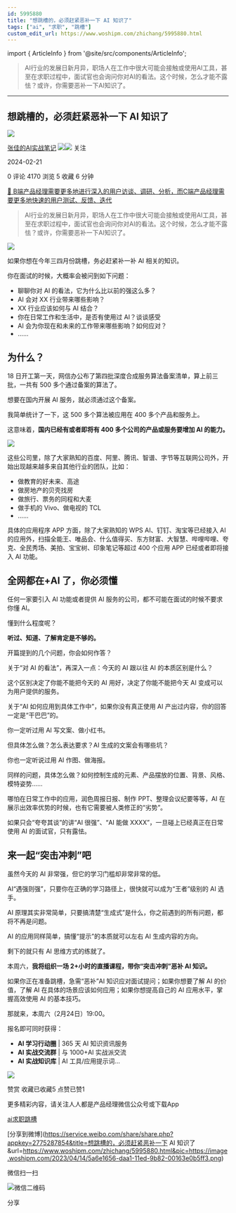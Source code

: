 ```yaml
---
id: 5995880
title: "想跳槽的，必须赶紧恶补一下 AI 知识了"
tags: ["ai", "求职", "跳槽"]
custom_edit_url: https://www.woshipm.com/zhichang/5995880.html
---
```

import { ArticleInfo } from '@site/src/components/ArticleInfo';

<ArticleInfo
    author="张佳的AI实战笔记"
    authorLink="https://www.woshipm.com/u/117955"
    published="2024-02-21"
    views={4170}
    comments={0}
    collects={5}
/>

> AI行业的发展日新月异，职场人在工作中很大可能会接触或使用AI工具，甚至在求职过程中，面试官也会询问你对AI的看法。这个时候，怎么才能不露怯？或许，你需要恶补一下AI知识了。

---

## 想跳槽的，必须赶紧恶补一下 AI 知识了

[![](https://static.woshipm.com/view/woshipm_api_def_20230810123538_9460.png?imageView2/1/w/72/h/72/q/100)](https://www.woshipm.com/u/117955)

[张佳的AI实战笔记](https://www.woshipm.com/u/117955) ![](https://static.woshipm.com/tag/1121_1@2x.png)![](https://static.woshipm.com/tag/1301_1@2x.png) 关注

2024-02-21

0 评论 4170 浏览 5 收藏 6 分钟

[🔗 B端产品经理需要更多地进行深入的用户访谈、调研、分析，而C端产品经理需要更多地快速的用户测试、反馈、迭代](https://ke.qidianla.com/courses/bcpm)

> AI行业的发展日新月异，职场人在工作中很大可能会接触或使用AI工具，甚至在求职过程中，面试官也会询问你对AI的看法。这个时候，怎么才能不露怯？或许，你需要恶补一下AI知识了。

![](https://image.woshipm.com/2023/04/14/5a6e1656-daa1-11ed-9b82-00163e0b5ff3.png)

如果你想在今年三四月份跳槽，务必赶紧补一补 AI 相关的知识。

你在面试的时候，大概率会被问到如下问题：

*   聊聊你对 AI 的看法，它为什么比以前的强这么多？
*   AI 会对 XX 行业带来哪些影响？
*   XX 行业应该如何与 AI 结合？
*   你在日常工作和生活中，是否有使用过 AI？谈谈感受
*   AI 会为你现在和未来的工作带来哪些影响？如何应对？
*   ……

## 为什么？

18 日开工第一天，网信办公布了第四批深度合成服务算法备案清单，算上前三批，一共有 500 多个通过备案的算法了。

想要在国内开展 AI 服务，就必须通过这个备案。

我简单统计了一下，这 500 多个算法被应用在 400 多个产品和服务上。

这意味着，**国内已经有或者即将有 400 多个公司的产品或服务要增加 AI 的能力。**

![](https://image.woshipm.com/wp-files/2024/02/UkEOBBRPI6RKkbzpLMLF.png)

这些公司里，除了大家熟知的百度、阿里、腾讯、智谱、字节等互联网公司外，开始出现越来越多来自其他行业的团队，比如：

*   做教育的好未来、高途
*   做房地产的贝壳找房
*   做旅行、票务的同程和大麦
*   做手机的 Vivo、做电视的 TCL
*   ……

具体的应用程序 APP 方面，除了大家熟知的 WPS AI、钉钉、淘宝等已经接入 AI 的应用外，扫描全能王、唯品会、什么值得买、东方财富、大智慧、哔哩哔哩、夸克、全民秀场、美拍、宝宝树、印象笔记等超过 400 个应用 APP 已经或者即将接入 AI 功能。

## 全网都在+AI 了，你必须懂

任何一家要引入 AI 功能或者提供 AI 服务的公司，都不可能在面试的时候不要求你懂 AI。

懂到什么程度呢？

**听过、知道、了解肯定是不够的。**

开篇提到的几个问题，你会如何作答？

关于“对 AI 的看法”，再深入一点：今天的 AI 跟以往 AI 的本质区别是什么？

这个区别决定了你能不能把今天的 AI 用好，决定了你能不能把今天 AI 变成可以为用户提供的服务。

关于“AI 如何应用到具体工作中”，如果你没有真正使用 AI 产出过内容，你的回答一定是“干巴巴”的。

你一定听过用 AI 写文案、做小红书。

但具体怎么做？怎么表达要求？AI 生成的文案会有哪些坑？

你也一定听说过用 AI 作图、做海报。

同样的问题，具体怎么做？如何控制生成的元素、产品摆放的位置、背景、风格、模特姿势……

哪怕在日常工作中的应用，润色周报日报、制作 PPT、整理会议纪要等等，AI 在展示出效率优势的时候，也有它需要被人类修正的“劣势”。

如果只会“夸夸其谈”的讲“AI 很强”、“AI 能做 XXXX”，一旦碰上已经真正在日常使用 AI 的面试官，只有露怯。

## 来一起“突击冲刺”吧

虽然今天的 AI 非常强，但它的学习门槛却非常非常的低。

AI“遇强则强”，只要你在正确的学习路径上，很快就可以成为“王者”级别的 AI 选手。

AI 原理其实非常简单，只要搞清楚“生成式”是什么，你之前遇到的所有问题，都将不再是问题。

AI 的应用同样简单，搞懂“提示”的本质就可以左右 AI 生成内容的方向。

剩下的就只有 AI 思维方式的练就了。

本周六，**我将组织一场 2+小时的直播课程，带你“突击冲刺”恶补 AI 知识。**

如果你正在准备跳槽，急需“恶补”AI 知识应对面试提问；如果你想要了解 AI 的价值，了解 AI 在具体的场景应该如何应用；如果你想提高自己的 AI 应用水平，掌握高效使用 AI 的基本技巧。

那就来，本周六（2月24日）19:00。

报名即可同时获得：

*   **AI 学习行动圈** | 365 天 AI 知识资讯服务
*   **AI 实战交流群** | 与 1000+AI 实战派交流
*   **AI 实战知识库** | AI 工具/应用提示词…

![](https://image.woshipm.com/wp-files/2024/02/hhAF0svLUaAnGEWEMvxr.png)

赞赏 收藏已收藏5 点赞已赞1

更多精彩内容，请关注人人都是产品经理微信公众号或下载App

[ai](https://www.woshipm.com/tag/ai)[求职](https://www.woshipm.com/tag/%e6%b1%82%e8%81%8c)[跳槽](https://www.woshipm.com/tag/%e8%b7%b3%e6%a7%bd)

[分享到微博](https://service.weibo.com/share/share.php?appkey=2775287854&title=想跳槽的，必须赶紧恶补一下 AI 知识了&url=https://www.woshipm.com/zhichang/5995880.html&pic=https://image.woshipm.com/2023/04/14/5a6e1656-daa1-11ed-9b82-00163e0b5ff3.png)

微信扫一扫

![微信二维码](https://api.pwmqr.com/qrcode/create/?url=https://www.woshipm.com/zhichang/5995880.html)

分享
